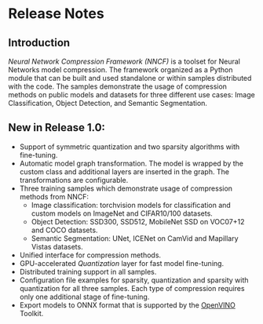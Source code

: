 # Release Notes

## Introduction
*Neural Network Compression Framework  (NNCF)* is a toolset for Neural Networks model compression. The framework organized as a Python module that can be built and used standalone or within samples distributed with the code.  The samples demonstrate the usage of compression methods on public models and datasets for three different use cases: Image Classification, Object Detection, and Semantic Segmentation.

## New in Release 1.0:

- Support of symmetric quantization and two sparsity algorithms with fine-tuning.
- Automatic model graph transformation. The model is wrapped by the custom class and additional layers are inserted in the graph. The transformations are configurable.
- Three training samples which demonstrate usage of compression methods from NNCF:
	- Image classification:  torchvision models for classification and custom models on ImageNet and CIFAR10/100 datasets.
	- Object Detection: SSD300, SSD512, MobileNet SSD on VOC07+12 and COCO datasets. 
	- Semantic Segmentation: UNet, ICENet on CamVid and Mapillary Vistas datasets.
- Unified interface for compression methods.	
- GPU-accelerated *Quantization* layer for fast model fine-tuning.
- Distributed training support in all samples.
- Configuration file examples for sparsity, quantization and sparsity with quantization for all three samples. Each type of compression requires only one additional stage of fine-tuning.
- Export models to ONNX format that is supported by the [OpenVINO](https://github.com/opencv/dldt) Toolkit.
